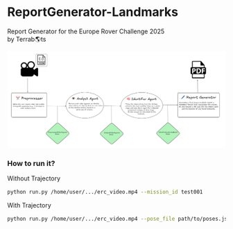 # ReportGenerator-Landmarks
Report Generator for the Europe Rover Challenge 2025 \
by Terrab🌎ts

![alt text](assets/flow.png)

### How to run it?

Without Trajectory
```bash
python run.py /home/user/.../erc_video.mp4 --mission_id test001
```

With Trajectory
```bash
python run.py /home/user/.../erc_video.mp4 --pose_file path/to/poses.json --mission_id test002
```